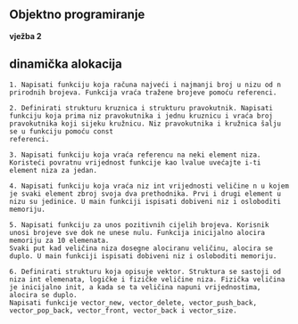 ## Objektno programiranje
**vježba 2**
## **dinamička alokacija**

    1. Napisati funkciju koja računa najveći i najmanji broj u nizu od n prirodnih brojeva. Funkcija vraća tražene brojeve pomoću referenci.

    2. Definirati strukturu kruznica i strukturu pravokutnik. Napisati funkciju koja prima niz pravokutnika i jednu kruznicu i vraća broj pravokutnika koji sijeku kružnicu. Niz pravokutnika i kružnica šalju se u funkciju pomoću const
    referenci.

    3. Napisati funkciju koja vraća referencu na neki element niza. Koristeći povratnu vrijednost funkcije kao lvalue uvećajte i-ti element niza za jedan.

    4. Napisati funkciju koja vraća niz int vrijednosti veličine n u kojem je svaki element zbroj svoja dva prethodnika. Prvi i drugi element u nizu su jedinice. U main funkciji ispisati dobiveni niz i osloboditi memoriju.
    
    5. Napisati funkciju za unos pozitivnih cijelih brojeva. Korisnik unosi brojeve sve dok ne unese nulu. Funkcija inicijalno alocira memoriju za 10 elemenata.
    Svaki put kad veličina niza dosegne alociranu veličinu, alocira se duplo. U main funkciji ispisati dobiveni niz i osloboditi memoriju.

    6. Definirati strukturu koja opisuje vektor. Struktura se sastoji od niza int elemenata, logičke i fizičke veličine niza. Fizička veličina je inicijalno init, a kada se ta veličina napuni vrijednostima, alocira se duplo.
    Napisati funkcije vector_new, vector_delete, vector_push_back, vector_pop_back, vector_front, vector_back i vector_size.